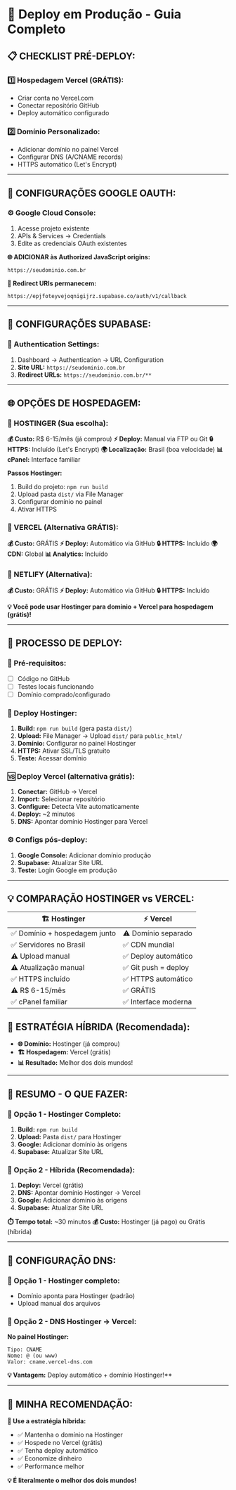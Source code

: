 # 🚀 Deploy em Produção - Guia Completo

## 📋 **CHECKLIST PRÉ-DEPLOY:**

### **1️⃣ Hospedagem Vercel (GRÁTIS):**
- Criar conta no Vercel.com
- Conectar repositório GitHub
- Deploy automático configurado

### **2️⃣ Domínio Personalizado:**
- Adicionar domínio no painel Vercel
- Configurar DNS (A/CNAME records)
- HTTPS automático (Let's Encrypt)

---

## 🔧 **CONFIGURAÇÕES GOOGLE OAUTH:**

### **⚙️ Google Cloud Console:**
1. Acesse projeto existente
2. APIs & Services → Credentials 
3. Edite as credenciais OAuth existentes

**🌐 ADICIONAR às Authorized JavaScript origins:**
```
https://seudominio.com.br
```

**🔄 Redirect URIs permanecem:**
```
https://epjfoteyvejoqnigijrz.supabase.co/auth/v1/callback
```

---

## 📱 **CONFIGURAÇÕES SUPABASE:**

### **🔧 Authentication Settings:**
1. Dashboard → Authentication → URL Configuration
2. **Site URL:** `https://seudominio.com.br`
3. **Redirect URLs:** `https://seudominio.com.br/**`

---

## 🌐 **OPÇÕES DE HOSPEDAGEM:**

### **🎯 HOSTINGER (Sua escolha):**
**💰 Custo:** R$ 6-15/mês (já comprou)
**⚡ Deploy:** Manual via FTP ou Git
**🔒 HTTPS:** Incluído (Let's Encrypt)
**🌍 Localização:** Brasil (boa velocidade)
**📊 cPanel:** Interface familiar

**Passos Hostinger:**
1. Build do projeto: `npm run build`
2. Upload pasta `dist/` via File Manager
3. Configurar domínio no painel
4. Ativar HTTPS

### **🥇 VERCEL (Alternativa GRÁTIS):**
**💰 Custo:** GRÁTIS
**⚡ Deploy:** Automático via GitHub
**🔒 HTTPS:** Incluído
**🌍 CDN:** Global
**📊 Analytics:** Incluído

### **🥈 NETLIFY (Alternativa):**
**💰 Custo:** GRÁTIS
**⚡ Deploy:** Automático via GitHub
**🔒 HTTPS:** Incluído

**💡 Você pode usar Hostinger para domínio + Vercel para hospedagem (grátis)!**

---

## 🔄 **PROCESSO DE DEPLOY:**

### **📝 Pré-requisitos:**
- [ ] Código no GitHub
- [ ] Testes locais funcionando
- [ ] Domínio comprado/configurado

### **🚀 Deploy Hostinger:**
1. **Build:** `npm run build` (gera pasta `dist/`)
2. **Upload:** File Manager → Upload `dist/` para `public_html/`
3. **Domínio:** Configurar no painel Hostinger
4. **HTTPS:** Ativar SSL/TLS gratuito
5. **Teste:** Acessar domínio

### **🆚 Deploy Vercel (alternativa grátis):**
1. **Conectar:** GitHub → Vercel
2. **Import:** Selecionar repositório
3. **Configure:** Detecta Vite automaticamente
4. **Deploy:** ~2 minutos
5. **DNS:** Apontar domínio Hostinger para Vercel

### **⚙️ Configs pós-deploy:**
1. **Google Console:** Adicionar domínio produção
2. **Supabase:** Atualizar Site URL
3. **Teste:** Login Google em produção

---

## 💡 **COMPARAÇÃO HOSTINGER vs VERCEL:**

| **🏗️ Hostinger** | **⚡ Vercel** |
|-------------------|---------------|
| ✅ Domínio + hospedagem junto | ⚠️ Domínio separado |
| ✅ Servidores no Brasil | ✅ CDN mundial |
| ⚠️ Upload manual | ✅ Deploy automático |
| ⚠️ Atualização manual | ✅ Git push = deploy |
| ✅ HTTPS incluído | ✅ HTTPS automático |
| ⚠️ R$ 6-15/mês | ✅ GRÁTIS |
| ✅ cPanel familiar | ✅ Interface moderna |

## 🎯 **ESTRATÉGIA HÍBRIDA (Recomendada):**
- **🌐 Domínio:** Hostinger (já comprou)
- **🏗️ Hospedagem:** Vercel (grátis)
- **📊 Resultado:** Melhor dos dois mundos!

---

## 🎯 **RESUMO - O QUE FAZER:**

### **🔄 Opção 1 - Hostinger Completo:**
1. **Build:** `npm run build`
2. **Upload:** Pasta `dist/` para Hostinger
3. **Google:** Adicionar domínio às origens
4. **Supabase:** Atualizar Site URL

### **🔄 Opção 2 - Híbrida (Recomendada):**
1. **Deploy:** Vercel (grátis)
2. **DNS:** Apontar domínio Hostinger → Vercel
3. **Google:** Adicionar domínio às origens
4. **Supabase:** Atualizar Site URL

**⏱️ Tempo total:** ~30 minutos
**💰 Custo:** Hostinger (já pago) ou Grátis (híbrida)

---

## 🔧 **CONFIGURAÇÃO DNS:**

### **📍 Opção 1 - Hostinger completo:**
- Domínio aponta para Hostinger (padrão)
- Upload manual dos arquivos

### **📍 Opção 2 - DNS Hostinger → Vercel:**
**No painel Hostinger:**
```
Tipo: CNAME
Nome: @ (ou www)  
Valor: cname.vercel-dns.com
```

**💡 Vantagem:** Deploy automático + domínio Hostinger!**

---

## 🤔 **MINHA RECOMENDAÇÃO:**

**🎯 Use a estratégia híbrida:**
- ✅ Mantenha o domínio na Hostinger
- ✅ Hospede no Vercel (grátis)
- ✅ Tenha deploy automático
- ✅ Economize dinheiro
- ✅ Performance melhor

**💡 É literalmente o melhor dos dois mundos!**
